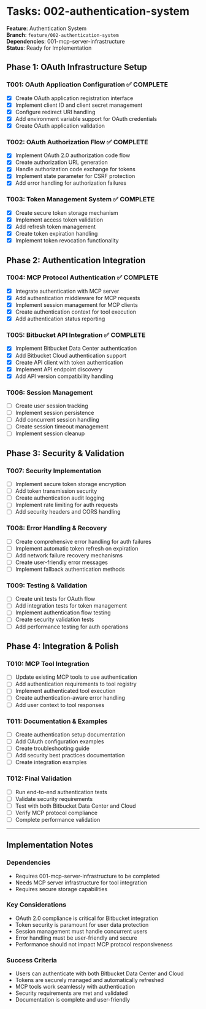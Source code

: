 # Tasks: 002-authentication-system

**Feature**: Authentication System  
**Branch**: `feature/002-authentication-system`  
**Dependencies**: 001-mcp-server-infrastructure  
**Status**: Ready for Implementation

## Phase 1: OAuth Infrastructure Setup

### T001: OAuth Application Configuration ✅ COMPLETE
- [x] Create OAuth application registration interface
- [x] Implement client ID and client secret management
- [x] Configure redirect URI handling
- [x] Add environment variable support for OAuth credentials
- [x] Create OAuth application validation

### T002: OAuth Authorization Flow ✅ COMPLETE
- [x] Implement OAuth 2.0 authorization code flow
- [x] Create authorization URL generation
- [x] Handle authorization code exchange for tokens
- [x] Implement state parameter for CSRF protection
- [x] Add error handling for authorization failures

### T003: Token Management System ✅ COMPLETE
- [x] Create secure token storage mechanism
- [x] Implement access token validation
- [x] Add refresh token management
- [x] Create token expiration handling
- [x] Implement token revocation functionality

## Phase 2: Authentication Integration

### T004: MCP Protocol Authentication ✅ COMPLETE
- [x] Integrate authentication with MCP server
- [x] Add authentication middleware for MCP requests
- [x] Implement session management for MCP clients
- [x] Create authentication context for tool execution
- [x] Add authentication status reporting

### T005: Bitbucket API Integration ✅ COMPLETE
- [x] Implement Bitbucket Data Center authentication
- [x] Add Bitbucket Cloud authentication support
- [x] Create API client with token authentication
- [x] Implement API endpoint discovery
- [x] Add API version compatibility handling

### T006: Session Management
- [ ] Create user session tracking
- [ ] Implement session persistence
- [ ] Add concurrent session handling
- [ ] Create session timeout management
- [ ] Implement session cleanup

## Phase 3: Security & Validation

### T007: Security Implementation
- [ ] Implement secure token storage encryption
- [ ] Add token transmission security
- [ ] Create authentication audit logging
- [ ] Implement rate limiting for auth requests
- [ ] Add security headers and CORS handling

### T008: Error Handling & Recovery
- [ ] Create comprehensive error handling for auth failures
- [ ] Implement automatic token refresh on expiration
- [ ] Add network failure recovery mechanisms
- [ ] Create user-friendly error messages
- [ ] Implement fallback authentication methods

### T009: Testing & Validation
- [ ] Create unit tests for OAuth flow
- [ ] Add integration tests for token management
- [ ] Implement authentication flow testing
- [ ] Create security validation tests
- [ ] Add performance testing for auth operations

## Phase 4: Integration & Polish

### T010: MCP Tool Integration
- [ ] Update existing MCP tools to use authentication
- [ ] Add authentication requirements to tool registry
- [ ] Implement authenticated tool execution
- [ ] Create authentication-aware error handling
- [ ] Add user context to tool responses

### T011: Documentation & Examples
- [ ] Create authentication setup documentation
- [ ] Add OAuth configuration examples
- [ ] Create troubleshooting guide
- [ ] Add security best practices documentation
- [ ] Create integration examples

### T012: Final Validation
- [ ] Run end-to-end authentication tests
- [ ] Validate security requirements
- [ ] Test with both Bitbucket Data Center and Cloud
- [ ] Verify MCP protocol compliance
- [ ] Complete performance validation

---

## Implementation Notes

### Dependencies
- Requires 001-mcp-server-infrastructure to be completed
- Needs MCP server infrastructure for tool integration
- Requires secure storage capabilities

### Key Considerations
- OAuth 2.0 compliance is critical for Bitbucket integration
- Token security is paramount for user data protection
- Session management must handle concurrent users
- Error handling must be user-friendly and secure
- Performance should not impact MCP protocol responsiveness

### Success Criteria
- Users can authenticate with both Bitbucket Data Center and Cloud
- Tokens are securely managed and automatically refreshed
- MCP tools work seamlessly with authentication
- Security requirements are met and validated
- Documentation is complete and user-friendly
